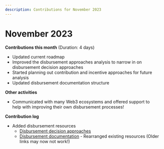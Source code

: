 ```yaml
---
description: Contributions for November 2023
---
```


# November 2023

**Contributions this month** (Duration: 4 days)

* Updated current roadmap
* Improved the disbursement approaches analysis to narrow in on disbursement decision approaches
* Started planning out contribution and incentive approaches for future analysis
* Updated disbursement documentation structure



**Other activities**

* Communicated with many Web3 ecosystems and offered support to help with improving their own disbursement processes!



**Contribution log**

* Added disbursement resources
  * [Disbursement decision approaches](http://127.0.0.1:5000/s/8L61e8ulVlk90t5mlQk1/disbursement-approaches/decision-approaches)
  * [Disbursement documentation](http://127.0.0.1:5000/o/jOQu4b6VLDxaQsg2rVwG/s/8L61e8ulVlk90t5mlQk1/) - Rearranged existing resources (Older links may now not work!)
